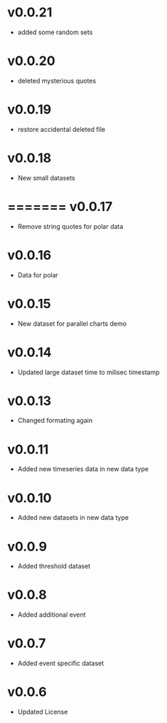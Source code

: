 v0.0.21
==================
* added some random sets

v0.0.20
==================
* deleted mysterious quotes

v0.0.19
==================
* restore accidental deleted file

v0.0.18
==================
* New small datasets

=======
v0.0.17
==================
* Remove string quotes for polar data

v0.0.16
==================
* Data for polar

v0.0.15
==================
* New dataset for parallel charts demo

v0.0.14
==================
* Updated large dataset time to milisec timestamp

v0.0.13
==================
* Changed formating again

v0.0.11
==================
* Added new timeseries data in new data type

v0.0.10
==================
* Added new datasets in new data type

v0.0.9
==================
* Added threshold dataset

v0.0.8
==================
* Added additional event

v0.0.7
==================
* Added event specific dataset

v0.0.6
==================
* Updated License
